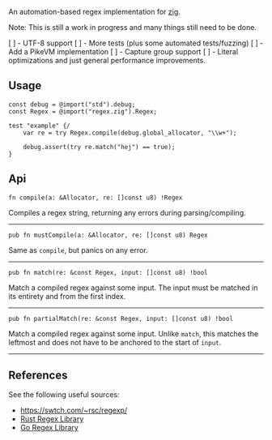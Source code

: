 An automation-based regex implementation for [zig](http://ziglang.org/).

Note: This is still a work in progress and many things still need to be done.

 [ ] - UTF-8 support
 [ ] - More tests (plus some automated tests/fuzzing)
 [ ] - Add a PikeVM implementation
 [ ] - Capture group support
 [ ] - Literal optimizations and just general performance improvements.

## Usage

```
const debug = @import("std").debug;
const Regex = @import("regex.zig").Regex;

test "example" {/
    var re = try Regex.compile(debug.global_allocator, "\\w+");

    debug.assert(try re.match("hej") == true);
}
```

## Api

```
fn compile(a: &Allocator, re: []const u8) !Regex
```

Compiles a regex string, returning any errors during parsing/compiling.

---

```
pub fn mustCompile(a: &Allocator, re: []const u8) Regex
```

Same as `compile`, but panics on any error.

---

```
pub fn match(re: &const Regex, input: []const u8) !bool
```

Match a compiled regex against some input. The input must be matched in its
entirety and from the first index.

---

```
pub fn partialMatch(re: &const Regex, input: []const u8) !bool
```

Match a compiled regex against some input. Unlike `match`, this matches the
leftmost and does not have to be anchored to the start of `input`.

---


## References

See the following useful sources:
 - https://swtch.com/~rsc/regexp/
 - [Rust Regex Library](https://github.com/rust-lang/regex)
 - [Go Regex Library](https://github.com/golang/go/tree/master/src/regexp)
